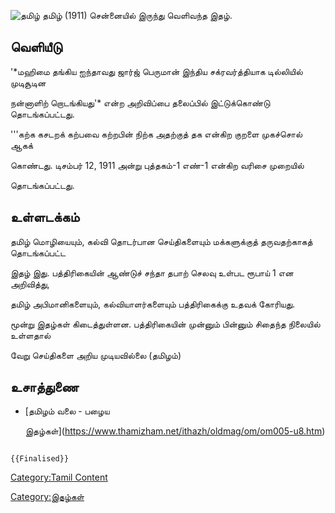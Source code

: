 ![தமிழ்](தமிழ்.jpg "தமிழ்") தமிழ் (1911) சென்னையில் இருந்து வெளிவந்த இதழ்.

## வெளியீடு

\'*மஹிமை தங்கிய ஐந்தாவது ஜார்ஜ் பெருமான் இந்திய சக்ரவர்த்தியாக டில்லியில் முடிசூடின
நன்னாளிற் றொடங்கியது\'* என்ற அறிவிப்பை தலைப்பில் இட்டுக்கொண்டு தொடங்கப்பட்டது.
\'\'\'கற்க கசடறக் கற்பவை கற்றபின் நிற்க அதற்குத் தக என்கிற குறளை முகச்சொல் ஆகக்
கொண்டது. டிசம்பர் 12, 1911 அன்று புத்தகம்-1 எண்-1 என்கிற வரிசை முறையில்
தொடங்கப்பட்டது.

## உள்ளடக்கம்

தமிழ் மொழியையும், கல்வி தொடர்பான செய்திகளையும் மக்களுக்குத் தருவதற்காகத் தொடங்கப்பட்ட
இதழ் இது. பத்திரிகையின் ஆண்டுச் சந்தா தபாற் செலவு உள்பட ரூபாய் 1 என அறிவித்து,
தமிழ் அபிமானிகளையும், கல்வியாளர்களையும் பத்திரிகைக்கு உதவக் கோரியது.

மூன்று இதழ்கள் கிடைத்துள்ளன. பத்திரிகையின் முன்னும் பின்னும் சிதைந்த நிலையில் உள்ளதால்
வேறு செய்திகளை அறிய முடியவில்லை (தமிழம்)

## உசாத்துணை

-   [தமிழம் வலை - பழைய
    இதழ்கள்](https://www.thamizham.net/ithazh/oldmag/om/om005-u8.htm)

```{=mediawiki}
{{Finalised}}
```
[Category:Tamil Content](Category:Tamil_Content "wikilink")
[Category:இதழ்கள்](Category:இதழ்கள் "wikilink")
